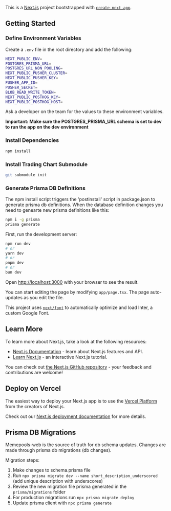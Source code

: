 This is a [Next.js](https://nextjs.org/) project bootstrapped with [`create-next-app`](https://github.com/vercel/next.js/tree/canary/packages/create-next-app).

## Getting Started

### Define Environment Variables

Create a `.env` file in the root directory and add the following:

```bash
NEXT_PUBLIC_ENV=
POSTGRES_PRISMA_URL=
POSTGRES_URL_NON_POOLING=
NEXT_PUBLIC_PUSHER_CLUSTER=
NEXT_PUBLIC_PUSHER_KEY=
PUSHER_APP_ID=
PUSHER_SECRET=
BLOB_READ_WRITE_TOKEN=
NEXT_PUBLIC_POSTHOG_KEY=
NEXT_PUBLIC_POSTHOG_HOST=
```

Ask a developer on the team for the values to these environment variables.

**Important: Make sure the POSTGRES_PRISMA_URL schema is set to dev to run the app on the dev environment**

### Install Dependencies

```bash
npm install
```

### Install Trading Chart Submodule

```bash
git submodule init
```

### Generate Prisma DB Definitions

The npm install script triggers the 'postinstall' script in package.json to generate prisma db definitions.
When the database definition changes you need to genearte new prisma definitions like this:

```bash
npm i -g prisma
prisma generate
```

First, run the development server:

```bash
npm run dev
# or
yarn dev
# or
pnpm dev
# or
bun dev
```

Open [http://localhost:3000](http://localhost:3000) with your browser to see the result.

You can start editing the page by modifying `app/page.tsx`. The page auto-updates as you edit the file.

This project uses [`next/font`](https://nextjs.org/docs/basic-features/font-optimization) to automatically optimize and load Inter, a custom Google Font.

## Learn More

To learn more about Next.js, take a look at the following resources:

- [Next.js Documentation](https://nextjs.org/docs) - learn about Next.js features and API.
- [Learn Next.js](https://nextjs.org/learn) - an interactive Next.js tutorial.

You can check out [the Next.js GitHub repository](https://github.com/vercel/next.js/) - your feedback and contributions are welcome!

## Deploy on Vercel

The easiest way to deploy your Next.js app is to use the [Vercel Platform](https://vercel.com/new?utm_medium=default-template&filter=next.js&utm_source=create-next-app&utm_campaign=create-next-app-readme) from the creators of Next.js.

Check out our [Next.js deployment documentation](https://nextjs.org/docs/deployment) for more details.

## Prisma DB Migrations

Memepools-web is the source of truth for db schema updates.
Changes are made through prisma db migrations (db changes).

Migration steps:

1. Make changes to schema.prisma file
2. Run `npx prisma migrate dev --name short_description_underscored` (add unique description with underscores)
3. Review the new migration file prisma generated in the `prisma/migrations` folder
4. For production migrations run `npx prisma migrate deploy`
5. Update prisma client with `npx prisma generate`
